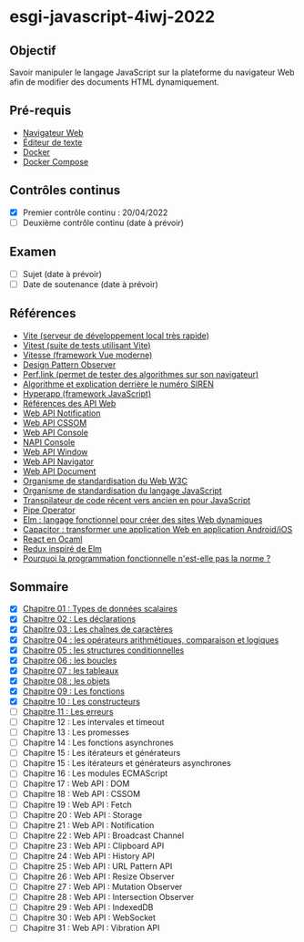 # esgi-javascript-4iwj-2022

## Objectif

Savoir manipuler le langage JavaScript sur la plateforme du navigateur Web afin de modifier des documents HTML dynamiquement.

## Pré-requis

- [Navigateur Web](https://www.google.com/chrome/index.html)
- [Éditeur de texte](https://code.visualstudio.com/)
- [Docker](https://www.docker.com/)
- [Docker Compose](https://docs.docker.com/compose/)

## Contrôles continus

- [X] Premier contrôle continu : 20/04/2022
- [ ] Deuxième contrôle continu (date à prévoir)

## Examen

- [ ] Sujet (date à prévoir)
- [ ] Date de soutenance (date à prévoir)

## Références

- [Vite (serveur de développement local très rapide)](https://vitejs.dev/)
- [Vitest (suite de tests utilisant Vite)](https://vitest.dev/)
- [Vitesse (framework Vue moderne)](https://github.com/antfu/vitesse)
- [Design Pattern Observer](https://refactoring.guru/design-patterns/observer)
- [Perf.link (permet de tester des algorithmes sur son navigateur)](https://perf.link)
- [Algorithme et explication derrière le numéro SIREN](https://fr.wikipedia.org/wiki/Syst%C3%A8me_d%27identification_du_r%C3%A9pertoire_des_entreprises)
- [Hyperapp (framework JavaScript)](https://github.com/JorgeBucaran/hyperapp)
- [Références des API Web](https://developer.mozilla.org/en-US/docs/Web/API)
- [Web API Notification](https://developer.mozilla.org/en-US/docs/Web/API/Notification/Notification)
- [Web API CSSOM](https://developer.mozilla.org/en-US/docs/Web/API/CSS_Object_Model)
- [Web API Console](https://developer.mozilla.org/en-US/docs/Web/API/console)
- [NAPI Console](https://nodejs.org/dist/latest-v17.x/docs/api/console.html)
- [Web API Window](https://developer.mozilla.org/en-US/docs/Web/API/Window)
- [Web API Navigator](https://developer.mozilla.org/en-US/docs/Web/API/Window/navigator)
- [Web API Document](https://developer.mozilla.org/en-US/docs/Web/API/Window/document)
- [Organisme de standardisation du Web W3C](https://www.w3.org/)
- [Organisme de standardisation du langage JavaScript](https://www.ecma-international.org/publications-and-standards/standards/ecma-262/)
- [Transpilateur de code récent vers ancien en pour JavaScript](https://babeljs.io/)
- [Pipe Operator](https://2ality.com/2022/01/pipe-operator.html)
- [Elm : langage fonctionnel pour créer des sites Web dynamiques](https://elm-lang.org/)
- [Capacitor : transformer une application Web en application Android/iOS](https://capacitorjs.com/)
- [React en Ocaml](https://reasonml.github.io/reason-react/)
- [Redux inspiré de Elm](https://redux.js.org/understanding/history-and-design/prior-art#elm)
- [Pourquoi la programmation fonctionnelle n'est-elle pas la norme ?](https://www.youtube.com/watch?v=QyJZzq0v7Z4&t=19s)

## Sommaire

- [X] [Chapitre 01 : Types de données scalaires](./chapitre-01)
- [X] [Chapitre 02 : Les déclarations](./chapitre-02)
- [X] [Chapitre 03 : Les chaînes de caractères](./chapitre-03)
- [X] [Chapitre 04 : les opérateurs arithmétiques, comparaison et logiques](./chapitre-04)
- [X] [Chapitre 05 : les structures conditionnelles](./chapitre-05)
- [X] [Chapitre 06 : les boucles](./chapitre-06)
- [X] [Chapitre 07 : les tableaux](./chapitre-07)
- [X] [Chapitre 08 : les objets](./chapitre-08)
- [X] [Chapitre 09 : Les fonctions](./chapitre-09)
- [X] [Chapitre 10 : Les constructeurs](./chapitre-10)
- [ ] [Chapitre 11 : Les erreurs](./chapitre-11)
- [ ] Chapitre 12 : Les intervales et timeout
- [ ] Chapitre 13 : Les promesses
- [ ] Chapitre 14 : Les fonctions asynchrones
- [ ] Chapitre 15 : Les itérateurs et générateurs
- [ ] Chapitre 15 : Les itérateurs et générateurs asynchrones
- [ ] Chapitre 16 : Les modules ECMAScript
- [ ] Chapitre 17 : Web API : DOM
- [ ] Chapitre 18 : Web API : CSSOM
- [ ] Chapitre 19 : Web API : Fetch
- [ ] Chapitre 20 : Web API : Storage
- [ ] Chapitre 21 : Web API : Notification
- [ ] Chapitre 22 : Web API : Broadcast Channel
- [ ] Chapitre 23 : Web API : Clipboard API
- [ ] Chapitre 24 : Web API : History API
- [ ] Chapitre 25 : Web API : URL Pattern API
- [ ] Chapitre 26 : Web API : Resize Observer
- [ ] Chapitre 27 : Web API : Mutation Observer
- [ ] Chapitre 28 : Web API : Intersection Observer
- [ ] Chapitre 29 : Web API : IndexedDB
- [ ] Chapitre 30 : Web API : WebSocket
- [ ] Chapitre 31 : Web API : Vibration API
